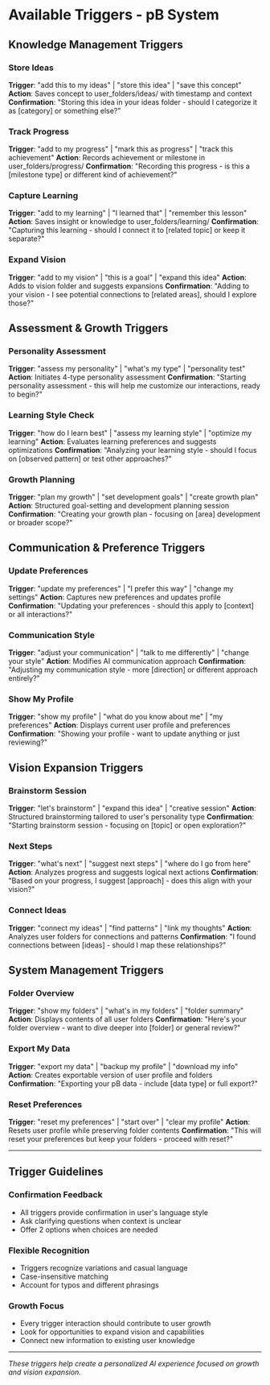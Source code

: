 # Available Triggers - pB System

## Knowledge Management Triggers

### Store Ideas
**Trigger**: "add this to my ideas" | "store this idea" | "save this concept"
**Action**: Saves concept to user_folders/ideas/ with timestamp and context
**Confirmation**: "Storing this idea in your ideas folder - should I categorize it as [category] or something else?"

### Track Progress
**Trigger**: "add to my progress" | "mark this as progress" | "track this achievement"
**Action**: Records achievement or milestone in user_folders/progress/
**Confirmation**: "Recording this progress - is this a [milestone type] or different kind of achievement?"

### Capture Learning
**Trigger**: "add to my learning" | "I learned that" | "remember this lesson"
**Action**: Saves insight or knowledge to user_folders/learning/
**Confirmation**: "Capturing this learning - should I connect it to [related topic] or keep it separate?"

### Expand Vision
**Trigger**: "add to my vision" | "this is a goal" | "expand this idea"
**Action**: Adds to vision folder and suggests expansions
**Confirmation**: "Adding to your vision - I see potential connections to [related areas], should I explore those?"

## Assessment & Growth Triggers

### Personality Assessment
**Trigger**: "assess my personality" | "what's my type" | "personality test"
**Action**: Initiates 4-type personality assessment
**Confirmation**: "Starting personality assessment - this will help me customize our interactions, ready to begin?"

### Learning Style Check
**Trigger**: "how do I learn best" | "assess my learning style" | "optimize my learning"
**Action**: Evaluates learning preferences and suggests optimizations
**Confirmation**: "Analyzing your learning style - should I focus on [observed pattern] or test other approaches?"

### Growth Planning
**Trigger**: "plan my growth" | "set development goals" | "create growth plan"
**Action**: Structured goal-setting and development planning session
**Confirmation**: "Creating your growth plan - focusing on [area] development or broader scope?"

## Communication & Preference Triggers

### Update Preferences
**Trigger**: "update my preferences" | "I prefer this way" | "change my settings"
**Action**: Captures new preferences and updates profile
**Confirmation**: "Updating your preferences - should this apply to [context] or all interactions?"

### Communication Style
**Trigger**: "adjust your communication" | "talk to me differently" | "change your style"
**Action**: Modifies AI communication approach
**Confirmation**: "Adjusting my communication style - more [direction] or different approach entirely?"

### Show My Profile
**Trigger**: "show my profile" | "what do you know about me" | "my preferences"
**Action**: Displays current user profile and preferences
**Confirmation**: "Showing your profile - want to update anything or just reviewing?"

## Vision Expansion Triggers

### Brainstorm Session
**Trigger**: "let's brainstorm" | "expand this idea" | "creative session"
**Action**: Structured brainstorming tailored to user's personality type
**Confirmation**: "Starting brainstorm session - focusing on [topic] or open exploration?"

### Next Steps
**Trigger**: "what's next" | "suggest next steps" | "where do I go from here"
**Action**: Analyzes progress and suggests logical next actions
**Confirmation**: "Based on your progress, I suggest [approach] - does this align with your vision?"

### Connect Ideas
**Trigger**: "connect my ideas" | "find patterns" | "link my thoughts"
**Action**: Analyzes user folders for connections and patterns
**Confirmation**: "I found connections between [ideas] - should I map these relationships?"

## System Management Triggers

### Folder Overview
**Trigger**: "show my folders" | "what's in my folders" | "folder summary"
**Action**: Displays contents of all user folders
**Confirmation**: "Here's your folder overview - want to dive deeper into [folder] or general review?"

### Export My Data
**Trigger**: "export my data" | "backup my profile" | "download my info"
**Action**: Creates exportable version of user profile and folders
**Confirmation**: "Exporting your pB data - include [data type] or full export?"

### Reset Preferences
**Trigger**: "reset my preferences" | "start over" | "clear my profile"
**Action**: Resets user profile while preserving folder contents
**Confirmation**: "This will reset your preferences but keep your folders - proceed with reset?"

---

## Trigger Guidelines

### Confirmation Feedback
- All triggers provide confirmation in user's language style
- Ask clarifying questions when context is unclear
- Offer 2 options when choices are needed

### Flexible Recognition
- Triggers recognize variations and casual language
- Case-insensitive matching
- Account for typos and different phrasings

### Growth Focus
- Every trigger interaction should contribute to user growth
- Look for opportunities to expand vision and capabilities
- Connect new information to existing user knowledge

---

*These triggers help create a personalized AI experience focused on growth and vision expansion.*
